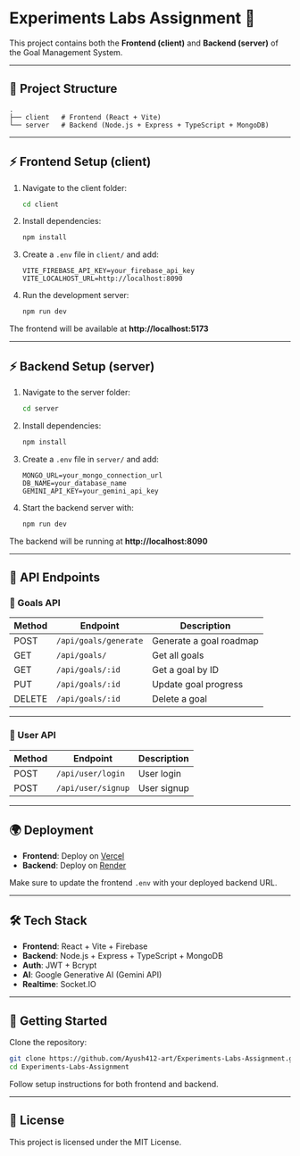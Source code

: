 # Experiments Labs Assignment 🚀

This project contains both the **Frontend (client)** and **Backend (server)** of the Goal Management System.

---

## 📂 Project Structure

```
.
├── client   # Frontend (React + Vite)
└── server   # Backend (Node.js + Express + TypeScript + MongoDB)
```

---

## ⚡ Frontend Setup (client)

1. Navigate to the client folder:
   ```bash
   cd client
   ```

2. Install dependencies:
   ```bash
   npm install
   ```

3. Create a `.env` file in `client/` and add:
   ```env
   VITE_FIREBASE_API_KEY=your_firebase_api_key
   VITE_LOCALHOST_URL=http://localhost:8090
   ```

4. Run the development server:
   ```bash
   npm run dev
   ```

The frontend will be available at **http://localhost:5173**

---

## ⚡ Backend Setup (server)

1. Navigate to the server folder:
   ```bash
   cd server
   ```

2. Install dependencies:
   ```bash
   npm install
   ```

3. Create a `.env` file in `server/` and add:
   ```env
   MONGO_URL=your_mongo_connection_url
   DB_NAME=your_database_name
   GEMINI_API_KEY=your_gemini_api_key
   ```

4. Start the backend server with:
   ```bash
   npm run dev
   ```

The backend will be running at **http://localhost:8090**

---

## 🔑 API Endpoints

### 🎯 Goals API

| Method | Endpoint                | Description                |
|--------|-------------------------|----------------------------|
| POST   | `/api/goals/generate`   | Generate a goal roadmap    |
| GET    | `/api/goals/`           | Get all goals              |
| GET    | `/api/goals/:id`        | Get a goal by ID           |
| PUT    | `/api/goals/:id`        | Update goal progress       |
| DELETE | `/api/goals/:id`        | Delete a goal              |

---

### 👤 User API

| Method | Endpoint          | Description      |
|--------|-------------------|------------------|
| POST   | `/api/user/login` | User login       |
| POST   | `/api/user/signup`| User signup      |

---

## 🌍 Deployment

- **Frontend**: Deploy on [Vercel](https://vercel.com/)  
- **Backend**: Deploy on [Render](https://render.com/)  

Make sure to update the frontend `.env` with your deployed backend URL.

---

## 🛠️ Tech Stack

- **Frontend**: React + Vite + Firebase  
- **Backend**: Node.js + Express + TypeScript + MongoDB  
- **Auth**: JWT + Bcrypt  
- **AI**: Google Generative AI (Gemini API)  
- **Realtime**: Socket.IO  

---

## 🚀 Getting Started

Clone the repository:

```bash
git clone https://github.com/Ayush412-art/Experiments-Labs-Assignment.git
cd Experiments-Labs-Assignment
```

Follow setup instructions for both frontend and backend.

---

## 📜 License

This project is licensed under the MIT License.
